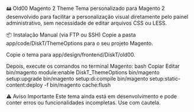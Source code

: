 🖴 Old00 Magento 2 Theme
Tema personalizado para Magento 2 desenvolvido para facilitar a personalização visual diretamente pelo painel administrativo, sem necessidade de editar arquivos CSS ou LESS.

📦 Instalação
Manual (via FTP ou SSH)
Copie a pasta app/code/DiskT/ThemeOptions para o seu projeto Magento.

Copie o tema para app/design/frontend/DiskT/old00.

Depois, execute os comandos no terminal Magento:
bash
Copiar
Editar
bin/magento module:enable DiskT_ThemeOptions
bin/magento setup:upgrade
bin/magento setup:di:compile
bin/magento setup:static-content:deploy -f
bin/magento cache:flush


⚠️ Aviso Importante
Este tema ainda está em desenvolvimento e pode conter erros ou funcionalidades incompletas. Use com cautela.
